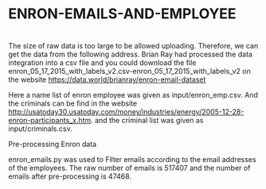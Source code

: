 # ENRON-EMAILS-AND-EMPLOYEE




# 

The size of raw data is too large to be allowed uploading. Therefore, we can get the data from the following address.
Brian Ray had processed the data integration into a csv file and you could download the file enron_05_17_2015_with_labels_v2.csv-enron_05_17_2015_with_labels_v2 on the website https://data.world/brianray/enron-email-dataset 

Here a name list of enron employee was given as input/enron_emp.csv.
And the criminals can be find in the website http://usatoday30.usatoday.com/money/industries/energy/2005-12-28-enron-participants_x.htm. 
and the criminal list was given as input/criminals.csv.

Pre-processing Enron data

enron_emails.py was used to Filter emails according to the email addresses of the employees.
The raw number of emails is 517407 and the number of emails after pre-processing is 47468.
